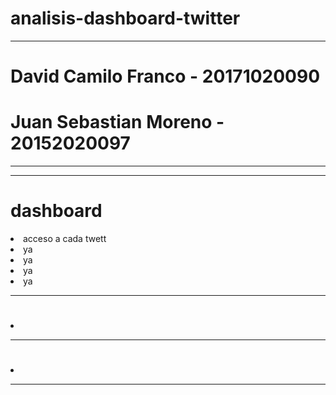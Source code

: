 # analisis-dashboard-twitter

<hr>
 <h1 > David Camilo Franco - 20171020090
 <h1><strong>Juan Sebastian Moreno - 20152020097</strong></h1>
<hr>
<hr>
 <h1 > dashboard</h1> <p>
 <li>acceso a cada twett</li>
 <li>ya</li>
 <li>ya</li>
 <li>ya</li>
 <li>ya</li>
 </p>
<hr>
<h1 ></h1><p> <li></li></p>
<hr>
<h1 ></h1><p> <li></li></p>
<hr>
